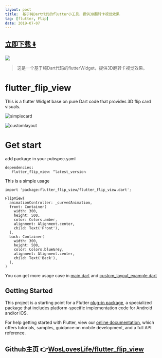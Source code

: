 ```yaml
---
layout: post
title:  基于纯Dart代码的flutter小工具，提供3D翻转卡视觉效果
tag: [flutter, Flip]
date: 2019-07-07
---
```


 


## [立即下载 ️⬇️ ](https://codeload.github.com/WosLovesLife/flutter_flip_view/zip/master) 


 
![](https://flutterawesome.com/content/images/2019/06/flipview_customlayoutx.gif)
 
>
> 这是一个基于纯Dart代码的flutterWidget，提供3D翻转卡视觉效果。
>

 
# flutter_flip_view

This is a flutter Widget base on pure Dart code that provides 3D flip card visuals.

![simplecard](https://raw.githubusercontent.com/WosLovesLife/flutter_flip_view/master/screenshots/flipview_simple_card.gif)

![customlayout](https://raw.githubusercontent.com/WosLovesLife/flutter_flip_view/master/screenshots/flipview_customlayout.gif)

# Get start
add package in your pubspec.yaml
```
dependencies:
   flutter_flip_view: ^latest_version
```

This is a simple usage
```
import 'package:flutter_flip_view/flutter_flip_view.dart';

FlipView(
  animationController: _curvedAnimation,
  front: Container(
    width: 300,
    height: 500,
    color: Colors.amber,
    alignment: Alignment.center,
    child: Text('Front'),
  ),
  back: Container(
    width: 300,
    height: 500,
    color: Colors.blueGrey,
    alignment: Alignment.center,
    child: Text('Back'),
  ),
)
```

You can get more usage case in [main.dart](example/lib/main.dart) and [custom_layout_example.dart](example/lib/custom_layout_example.dart)


## Getting Started

This project is a starting point for a Flutter
[plug-in package](https://flutter.io/developing-packages/),
a specialized package that includes platform-specific implementation code for
Android and/or iOS.

For help getting started with Flutter, view our 
[online documentation](https://flutter.io/docs), which offers tutorials, 
samples, guidance on mobile development, and a full API reference.

## Github主页 👉[WosLovesLife/flutter_flip_view](http://github.com/WosLovesLife/flutter_flip_view)